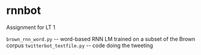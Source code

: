 # rnnbot

Assignment for LT 1

`brown_rnn_word.py` -- word-based RNN LM trained on a subset of the Brown corpus
`twitterbot_textfile.py` -- code doing the tweeting
